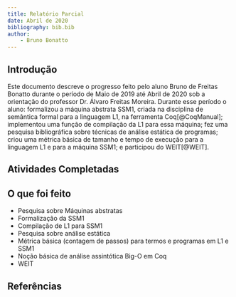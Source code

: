 ```yaml
---
title: Relatório Parcial
date: Abril de 2020
bibliography: bib.bib
author:
	- Bruno Bonatto
---
```


## Introdução
Este documento descreve o progresso feito pelo aluno Bruno de Freitas Bonatto durante o período de Maio de 2019 até Abril de 2020 sob a orientação do professor Dr. Álvaro Freitas Moreira. Durante esse período o aluno: formalizou a máquina abstrata SSM1, criada na disciplina de semântica formal para a linguagem L1, na ferramenta Coq[@CoqManual]; implementou uma função de compilação da L1 para essa máquina; fez uma pesquisa bibliográfica sobre técnicas de análise estática de programas; criou uma métrica básica de tamanho e tempo de execução para a linguagem L1 e para a máquina SSM1; e participou do WEIT[@WEIT].

## Atividades Completadas

## O que foi feito
- Pesquisa sobre Máquinas abstratas
- Formalização da SSM1
- Compilação de L1 para SSM1
- Pesquisa sobre análise estática
- Métrica básica (contagem de passos) para termos e programas em L1 e SSM1
- Noção básica de análise assintótica Big-O em Coq
- WEIT

## Referências
